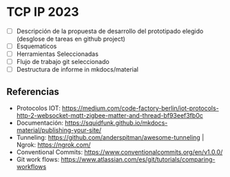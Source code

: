 # TCP IP  2023

- [ ] Descripción de la propuesta de desarrollo del prototipado elegido (desglose de tareas en github project)
- [ ] Esquematicos
- [ ] Herramientas Seleccionadas
- [ ] Flujo de trabajo git seleccionado 
- [ ] Destructura de informe in mkdocs/material

## Referencias
- Protocolos IOT: https://medium.com/code-factory-berlin/iot-protocols-http-2-websocket-mqtt-zigbee-matter-and-thread-bf93eef3fb0c
- Documentación: https://squidfunk.github.io/mkdocs-material/publishing-your-site/
- Tunneling: https://github.com/anderspitman/awesome-tunneling | Ngrok: https://ngrok.com/
- Conventional Commits: https://www.conventionalcommits.org/en/v1.0.0/
- Git work flows: https://www.atlassian.com/es/git/tutorials/comparing-workflows

